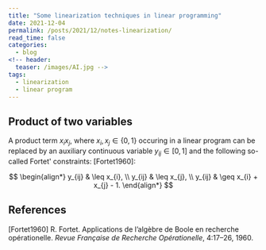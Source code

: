 ```yaml
---
title: "Some linearization techniques in linear programming"
date: 2021-12-04
permalink: /posts/2021/12/notes-linearization/ 
read_time: false
categories:
  - blog
<!-- header:
  teaser: /images/AI.jpg -->
tags:
  - linearization
  - linear program
---
```



## Product of two variables
A product term $x_ix_j$, where $x_i,x_j \in \{0,1\}$ occuring in a linear program can be replaced by an auxiliary continuous variable $y_{ij} \in [0,1]$ and the following so-called Fortet' constraints: [Fortet1960]:

$$
\begin{align*}
y_{ij} & \leq x_{i}, \\
y_{ij} & \leq x_{j}, \\
y_{ij} & \geq x_{i} + x_{j} - 1.
\end{align*}
$$

## References
[Fortet1960] R. Fortet. Applications de l’algèbre de Boole en recherche opérationelle. *Revue Française de Recherche Opérationelle*, 4:17–26, 1960.

